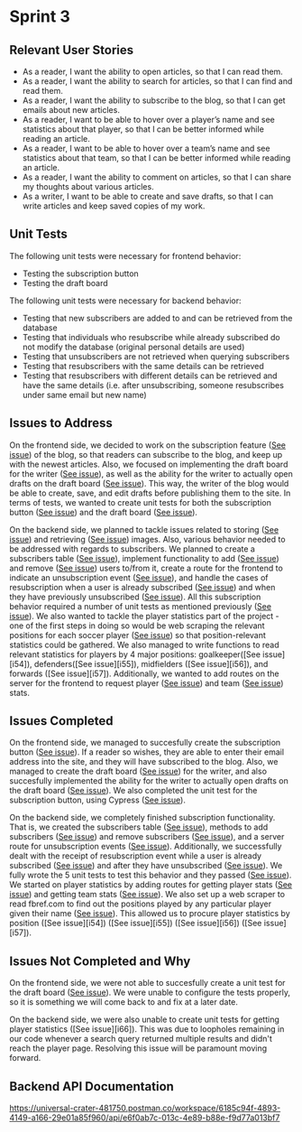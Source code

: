 # Sprint 3

## Relevant User Stories
- As a reader, I want the ability to open articles, so that I can read them.
- As a reader, I want the ability to search for articles, so that I can find and read them.
- As a reader, I want the ability to subscribe to the blog, so that I can get emails about new articles.
- As a reader, I want to be able to hover over a player’s name and see statistics about that player, so that I can be better informed while reading an article. 
- As a reader, I want to be able to hover over a team’s name and see statistics about that team, so that I can be better informed while reading an article. 
- As a reader, I want the ability to comment on articles, so that I can share my thoughts about various articles.
- As a writer, I want to be able to create and save drafts, so that I can write articles and keep saved copies of my work.

## Unit Tests
The following unit tests were necessary for frontend behavior:
- Testing the subscription button
- Testing the draft board

The following unit tests were necessary for backend behavior:
- Testing that new subscribers are added to and can be retrieved from the database
- Testing that individuals who resubscribe while already subscribed do not modify the database (original personal details are used)
- Testing that unsubscribers are not retrieved when querying subscribers
- Testing that resubscribers with the same details can be retrieved
- Testing that resubscribers with different details can be retrieved and have the same details (i.e. after unsubscribing, someone resubscribes under same email but new name)


## Issues to Address
On the frontend side, we decided to work on the subscription feature ([See issue][i40]) of the blog, so that readers can subscribe to the blog, and keep up with the newest articles. Also, we focused on implementing the draft board for the writer ([See issue][i59]), as well as the ability for the writer to actually open drafts on the draft board ([See issue][i60]). This way, the writer of the blog would be able to create, save, and edit drafts before publishing them to the site. In terms of tests, we wanted to create unit tests for both the subscription button ([See issue][i58]) and the draft board ([See issue][i61]).

On the backend side, we planned to tackle issues related to storing ([See issue][i41]) and retrieving ([See issue][i42]) images. Also, various behavior needed to be addressed with regards to subscribers. We planned to create a subscribers table ([See issue][i46]), implement functionality to add ([See issue][i45]) and remove ([See issue][i47]) users to/from it, create a route for the frontend to indicate an unsubscription event ([See issue][i44]), and handle the cases of resubscription when a user is already subscribed ([See issue][i43]) and when they have previously unsubscribed ([See issue][i48]). All this subscription behavior required a number of unit tests as mentioned previously ([See issue][i63]). We also wanted to tackle the player statistics part of the project - one of the first steps in doing so would be web scraping the relevant positions for each soccer player ([See issue][i53]) so that position-relevant statistics could be gathered. We also managed to write functions to read relevant statistics for players by 4 major positions: goalkeeper([See issue][i54]), defenders([See issue][i55]), midfielders ([See issue][i56]), and forwards ([See issue][i57]). Additionally, we wanted to add routes on the server for the frontend to request player ([See issue][i50]) and team ([See issue][i51]) stats.

## Issues Completed
On the frontend side, we managed to succesfully create the subscription button ([See issue][i40]). If a reader so wishes, they are able to enter their email address into the site, and they will have subscribed to the blog. Also, we managed to create the draft board ([See issue][i59]) for the writer, and also succesfully implemented the ability for the writer to actually open drafts on the draft board ([See issue][i60]). We also completed the unit test for the subscription button, using Cypress ([See issue][i58]).

On the backend side, we completely finished subscription functionality. That is, we created the subscribers table ([See issue][i46]), methods to add subscribers ([See issue][i45]) and remove subscribers ([See issue][i47]), and a server route for unsubscription events ([See issue][i44]). Additionally, we successfully dealt with the receipt of resubscription event while a user is already subscribed ([See issue][i43]) and after they have unsubscribed ([See issue][i48]). We fully wrote the 5 unit tests to test this behavior and they passed ([See issue][i63]). We started on player statistics by adding routes for getting player stats ([See issue][i50]) and getting team stats ([See issue][i51]). We also set up a web scraper to read fbref.com to find out the positions played by any particular player given their name ([See issue][i53]). This allowed us to procure player statistics by position ([See issue][i54]) ([See issue][i55]) ([See issue][i56]) ([See issue][i57]).

## Issues Not Completed and Why
On the frontend side, we were not able to succesfully create a unit test for the draft board ([See issue][i61]). We were unable to configure the tests properly, so it is something we will come back to and fix at a later date.

On the backend side, we were also unable to create unit tests for getting player statistics ([See issue][i66]). This was due to loopholes remaining in our code whenever a search query returned multiple results and didn't reach the player page. Resolving this issue will be paramount moving forward.



## Backend API Documentation
https://universal-crater-481750.postman.co/workspace/6185c94f-4893-4149-a166-29e01a85f960/api/e6f0ab7c-013c-4e89-b88e-f9d77a013bf7

[i1]: https://github.com/apangasa/cen3031-skjsports/issues/1
[i2]: https://github.com/apangasa/cen3031-skjsports/issues/2
[i3]: https://github.com/apangasa/cen3031-skjsports/issues/3
[i4]: https://github.com/apangasa/cen3031-skjsports/issues/4
[i5]: https://github.com/apangasa/cen3031-skjsports/issues/5
[i6]: https://github.com/apangasa/cen3031-skjsports/issues/6
[i7]: https://github.com/apangasa/cen3031-skjsports/issues/7
[i8]: https://github.com/apangasa/cen3031-skjsports/issues/8
[i9]: https://github.com/apangasa/cen3031-skjsports/issues/9
[i10]:https://github.com/apangasa/cen3031-skjsports/issues/10
[i11]:https://github.com/apangasa/cen3031-skjsports/issues/11
[i12]:https://github.com/apangasa/cen3031-skjsports/issues/12
[i20]:https://github.com/apangasa/cen3031-skjsports/issues/20 
[i21]:https://github.com/apangasa/cen3031-skjsports/issues/21
[i22]:https://github.com/apangasa/cen3031-skjsports/issues/22 
[i23]:https://github.com/apangasa/cen3031-skjsports/issues/23
[i24]:https://github.com/apangasa/cen3031-skjsports/issues/24
[i25]:https://github.com/apangasa/cen3031-skjsports/issues/25
[i28]:https://github.com/apangasa/cen3031-skjsports/issues/28
[i29]:https://github.com/apangasa/cen3031-skjsports/issues/29
[i30]:https://github.com/apangasa/cen3031-skjsports/issues/30
[i31]:https://github.com/apangasa/cen3031-skjsports/issues/31
[i32]:https://github.com/apangasa/cen3031-skjsports/issues/32 
[i40]:https://github.com/apangasa/cen3031-skjsports/issues/40
[i41]:https://github.com/apangasa/cen3031-skjsports/issues/41
[i42]:https://github.com/apangasa/cen3031-skjsports/issues/42 
[i43]:https://github.com/apangasa/cen3031-skjsports/issues/43 
[i44]:https://github.com/apangasa/cen3031-skjsports/issues/44 
[i45]:https://github.com/apangasa/cen3031-skjsports/issues/45 
[i46]:https://github.com/apangasa/cen3031-skjsports/issues/46 
[i47]:https://github.com/apangasa/cen3031-skjsports/issues/47 
[i48]:https://github.com/apangasa/cen3031-skjsports/issues/48 
[i49]:https://github.com/apangasa/cen3031-skjsports/issues/49
[i50]:https://github.com/apangasa/cen3031-skjsports/issues/50 
[i51]:https://github.com/apangasa/cen3031-skjsports/issues/51 
[i53]:https://github.com/apangasa/cen3031-skjsports/issues/53 
[i58]:https://github.com/apangasa/cen3031-skjsports/issues/58
[i59]:https://github.com/apangasa/cen3031-skjsports/issues/59
[i60]:https://github.com/apangasa/cen3031-skjsports/issues/60
[i61]:https://github.com/apangasa/cen3031-skjsports/issues/61

[i63]:https://github.com/apangasa/cen3031-skjsports/issues/63
